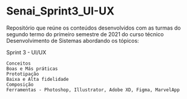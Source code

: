 # Senai_Sprint3_UI-UX

Repositório que reúne os conteúdos desenvolvidos com as turmas do segundo termo do primeiro semestre de 2021 do curso técnico Desenvolvimento de Sistemas abordando os tópicos:

Sprint 3 - UI/UX

    Conceitos
    Boas e Más práticas
    Prototipação
    Baixa e Alta fidelidade
    Composição
    Ferramentas - Photoshop, Illustrator, Adobe XD, Figma, MarvelApp
